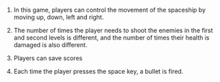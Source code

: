 1. In this game, players can control the movement of the spaceship by moving up, down, left and right.

2. The number of times the player needs to shoot the enemies in the first and second levels is different, and the number of times their health is damaged is also different.

3. Players can save scores

4. Each time the player presses the space key, a bullet is fired.